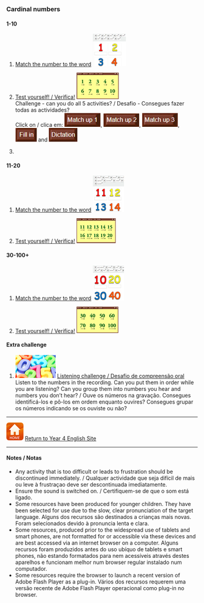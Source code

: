 ### Cardinal numbers

#### 1-10

1. [Match the number to the word](https://learnenglishkids.britishcouncil.org/en/word-games/numbers-1-10) [![bc10](/images/bc10.PNG)](https://learnenglishkids.britishcouncil.org/en/word-games/numbers-1-10)

2. [Test yourself! / Verifica!](http://www.learningchocolate.com/content/numbers-1) [![lc10](/images/lc10.PNG)](http://www.learningchocolate.com/content/numbers-1)    
Challenge - can you do all 5 activities? / Desafio - Consegues fazer todas as actividades?  
Click on / clica em: ![lcmu1](/images/lcmu1.PNG), ![lcmu2](/images/lcmu2.PNG), ![lcmu3](/images/lcmu3.PNG), ![lcfi](/images/lcfi.PNG) and ![lcdi](/images/lcdi.PNG)

3. 

#### 11-20

1. [Match the number to the word](https://learnenglishkids.britishcouncil.org/en/word-games/numbers-11-20) [![bc20](/images/bc20.PNG)](https://learnenglishkids.britishcouncil.org/en/word-games/numbers-11-20) 
 
2. [Test yourself! / Verifica!](http://www.learningchocolate.com/content/numbers-2) [![lc20](/images/lc20.PNG)](http://www.learningchocolate.com/content/numbers-2)    


#### 30-100+

1. [Match the number to the word](https://learnenglishkids.britishcouncil.org/en/word-games/numbers-10-100) [![bc30](/images/bc30.PNG)](https://learnenglishkids.britishcouncil.org/en/word-games/numbers-10-100) 

2. [Test yourself! / Verifica!](http://www.learningchocolate.com/content/numbers-3) [![lc30](/images/lc30.PNG)](http://www.learningchocolate.com/content/numbers-3)    


#### Extra challenge

1. [![bcnd](/images/bcnd.PNG)](http://learnenglishteens.britishcouncil.org/skills/listening-skills-practice/understanding-numbers) [Listening challenge / Desafio de compreensão oral](http://learnenglishteens.britishcouncil.org/skills/listening-skills-practice/understanding-numbers)    
Listen to the numbers in the recording. Can you put them in order while you are listening? Can you group them into numbers you hear and numbers you don’t hear? / Ouve os números na gravação. Consegues identificá-los e pô-los em ordem enquanto ouvires? Consegues grupar os números indicando se os ouviste ou não?  





***
[![home](/images/home.PNG)](https://tangerina-pt.github.io/English/Year4) [Return to Year 4 English Site](https://tangerina-pt.github.io/English/Year4)

***
#### Notes / Notas
* Any activity that is too difficult or leads to frustration should be discontinued immediately. / Qualquer actividade que seja difícil de mais ou leve à frustraçao deve ser descontinuada imediatamente.
* Ensure the sound is switched on. / Certifiquem-se de que o som está ligado.
* Some resources have been produced for younger children. They have been selected for use due to the slow, clear pronunciation of the target language. Alguns dos recursos são destinados a crianças mais novas. Foram selecionados devido à pronuncia lenta e clara.
* Some resources, produced prior to the widespread use of tablets and smart phones, are not formatted for or accessible via these devices and are best accessed via an internet browser on a computer. Alguns recursos foram produzidos antes do uso ubíquo de tablets e smart phones, não estando formatados para nem acessíveis através destes aparelhos e funcionam melhor num browser regular instalado num computador.
* Some resources require the browser to launch a recent version of Adobe Flash Player as a plug-in. Vários dos recursos requerem uma versão recente de Adobe Flash Player operacional como plug-in no browser.
